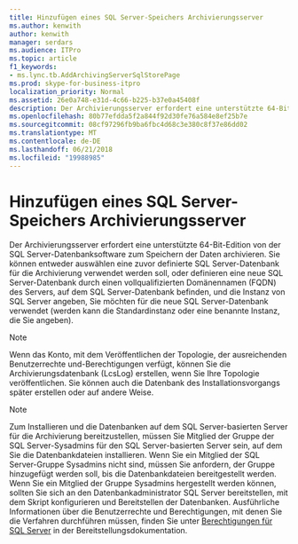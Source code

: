 ```yaml
---
title: Hinzufügen eines SQL Server-Speichers Archivierungsserver
ms.author: kenwith
author: kenwith
manager: serdars
ms.audience: ITPro
ms.topic: article
f1_keywords:
- ms.lync.tb.AddArchivingServerSqlStorePage
ms.prod: skype-for-business-itpro
localization_priority: Normal
ms.assetid: 26e0a748-e31d-4c66-b225-b37e0a45408f
description: Der Archivierungsserver erfordert eine unterstützte 64-Bit-Edition von der SQL Server-Datenbanksoftware zum Speichern der Daten archivieren. Sie können entweder auswählen eine zuvor definierte SQL Server-Datenbank für die Archivierung verwendet werden soll, oder definieren eine neue SQL Server-Datenbank durch einen vollqualifizierten Domänennamen (FQDN) des Servers, auf dem SQL Server-Datenbank befinden, und die Instanz von SQL Server angeben, Sie möchten für die neue SQL Server-Datenbank verwendet (werden kann die Standardinstanz oder eine benannte Instanz, die Sie angeben).
ms.openlocfilehash: 80b77efdda5f2a844f92d30fe76a584e8ef25b7e
ms.sourcegitcommit: 08cf97296fb9ba6fbc4d68c3e380c8f37e86dd02
ms.translationtype: MT
ms.contentlocale: de-DE
ms.lasthandoff: 06/21/2018
ms.locfileid: "19988985"
---
```

# <a name="add-archiving-server-sql-server-store"></a>Hinzufügen eines SQL Server-Speichers Archivierungsserver
 
Der Archivierungsserver erfordert eine unterstützte 64-Bit-Edition von der SQL Server-Datenbanksoftware zum Speichern der Daten archivieren. Sie können entweder auswählen eine zuvor definierte SQL Server-Datenbank für die Archivierung verwendet werden soll, oder definieren eine neue SQL Server-Datenbank durch einen vollqualifizierten Domänennamen (FQDN) des Servers, auf dem SQL Server-Datenbank befinden, und die Instanz von SQL Server angeben, Sie möchten für die neue SQL Server-Datenbank verwendet (werden kann die Standardinstanz oder eine benannte Instanz, die Sie angeben).
  
> [!NOTE]
> Wenn das Konto, mit dem Veröffentlichen der Topologie, der ausreichenden Benutzerrechte und-Berechtigungen verfügt, können Sie die Archivierungsdatenbank (LcsLog) erstellen, wenn Sie Ihre Topologie veröffentlichen. Sie können auch die Datenbank des Installationsvorgangs später erstellen oder auf andere Weise. 
  
> [!NOTE]
> Zum Installieren und die Datenbanken auf dem SQL Server-basierten Server für die Archivierung bereitzustellen, müssen Sie Mitglied der Gruppe der SQL Server-Sysadmins für den SQL Server-basierten Server sein, auf dem Sie die Datenbankdateien installieren. Wenn Sie ein Mitglied der SQL Server-Gruppe Sysadmins nicht sind, müssen Sie anfordern, der Gruppe hinzugefügt werden soll, bis die Datenbankdateien bereitgestellt werden. Wenn Sie ein Mitglied der Gruppe Sysadmins hergestellt werden können, sollten Sie sich an den Datenbankadministrator SQL Server bereitstellen, mit dem Skript konfigurieren und Bereitstellen der Datenbanken. Ausführliche Informationen über die Benutzerrechte und Berechtigungen, mit denen Sie die Verfahren durchführen müssen, finden Sie unter [Berechtigungen für SQL Server](http://technet.microsoft.com/library/56ea0c02-bcf5-4d45-aa13-570531c29074.aspx) in der Bereitstellungsdokumentation.
  

